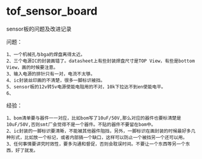 # tof_sensor_board
sensor板的问题及改进记录

问题：
    
    1、一个机械孔与bga的焊盘离得太近。  
    2、三个电源IC的封装画错了。datasheet上有些封装焊盘尺寸是TOP View，有些是bottom View，画的时候要注意。
    3、输入电源的排针只有一对，电流不太够。
    4、ic封装丝印画的不清楚，很多一脚标识被挡。
    5、sensor板的12v转5v电源使能电阻用的不对，10k下拉达不到en使能电平。
    6、

经验：

    1、bom清单要与器件一一对应，比如bom写了10uF/50V,那么对应的器件也要标清楚是10uF/50V,否则smt厂会觉得不是一个器件。不贴的器件不要留在bom中。
    2、ic封装的一脚标识要清晰，不能被其他器件阻挡，另外，一脚标识在画封装的时候最好多几种形式，比如放一个标记，或者内部搞一个缺口，这样可以防止一个被挡另一个还可以用。
    3、任何事情要讲究时效性，要多沟通和督促，否则会耽误时间。不要让一个东西等另一个东西，好了就发。
   
